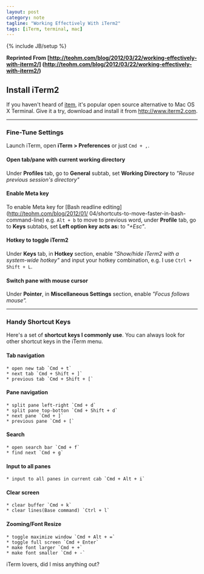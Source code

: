 ```yaml
---
layout: post
category: note
tagline: "Working Effectively With iTerm2"
tags: [iTerm, terminal, mac]
---
```

{% include JB/setup %}

**Reprinted From [http://teohm.com/blog/2012/03/22/working-effectively-with-iterm2/]
(http://teohm.com/blog/2012/03/22/working-effectively-with-iterm2/)**

## Install iTerm2

If you haven't heard of [item](http://www.iterm2.com/), it's popular open
source alternative to Mac OS X Terminal. Give it a try, download and install it
from http://www.iterm2.com.

- - - -

### Fine-Tune Settings

Launch iTerm, open **iTerm > Preferences** or just `Cmd + ,`.

#### Open tab/pane with current working directory

Under **Profiles** tab, go to **General** subtab, set **Working Directory** to
_"Reuse previous session's directory"_

#### Enable Meta key

To enable Meta key for [Bash readline editing](http://teohm.com/blog/2012/01/
04/shortcuts-to-move-faster-in-bash-command-line) e.g. `Alt + b` to move to
previous word, under **Profile** tab, go to **Keys** subtabs, set **Left option
key acts as:** to _"+Esc"_.

#### Hotkey to toggle iTerm2

Under **Keys** tab, in **Hotkey** section, enable _"Show/hide iTerm2 with a
system-wide hotkey"_ and input your hotkey combination, e.g. I use `Ctrl +
Shift + L`.

#### Switch pane with mouse cursor

Under **Pointer**, in **Miscellaneous Settings** section, enable _"Focus
follows mouse"._

- - - -

### Handy Shortcut Keys

Here's a set of **shortcut keys I commonly use**. You can always look for other
shortcut keys in the iTerm menu.

#### Tab navigation

    * open new tab `Cmd + t`
    * next tab `Cmd + Shift + ]`
    * previous tab `Cmd + Shift + [`

#### Pane navigation

    * split pane left-right `Cmd + d`
    * split pane top-botton `Cmd + Shift + d`
    * next pane `Cmd + ]`
    * previous pane `Cmd + [`

#### Search

    * open search bar `Cmd + f`
    * find next `Cmd + g`

#### Input to all panes

    * input to all panes in current cab `Cmd + Alt + i`

#### Clear screen

    * clear buffer `Cmd + k`
    * clear lines(Base command) `Ctrl + l`

#### Zooming/Font Resize

    * toggle maximize window `Cmd + Alt + =`
    * toggle full screen `Cmd + Enter`
    * make font larger `Cmd + +`
    * make font smaller `Cmd + -`

iTerm lovers, did I miss anything out?
